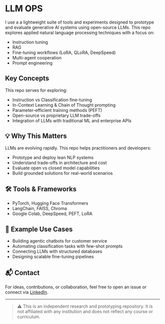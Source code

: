 # LLM OPS
I use a a lightweight suite of tools and experiments designed to prototype and evaluate generative AI systems using open-source LLMs. This repo explores applied natural language processing techniques with a focus on:

- Instruction tuning
- RAG
- Fine-tuning workflows (LoRA, QLoRA, DeepSpeed)
- Multi-agent cooperation
- Prompt engineering

## Key Concepts

This repo serves for exploring:

- Instruction vs Classification fine-tuning
- In-Context Learning & Chain of Thought prompting
- Parameter-efficient training methods (PEFT)
- Open-source vs proprietary LLM trade-offs
- Integration of LLMs with traditional ML and enterprise APIs

## 💡 Why This Matters

LLMs are evolving rapidly. This repo helps practitioners and developers:

- Prototype and deploy lean NLP systems
- Understand trade-offs in architecture and cost
- Evaluate open vs closed model capabilities
- Build grounded solutions for real-world scenarios

## 🛠️ Tools & Frameworks

- PyTorch, Hugging Face Transformers
- LangChain, FAISS, Chroma
- Google Colab, DeepSpeed, PEFT, LoRA

## 📂 Example Use Cases

- Building agentic chatbots for customer service
- Automating classification tasks with few-shot prompts
- Connecting LLMs with structured databases
- Designing scalable fine-tuning pipelines

## 📬 Contact

For ideas, contributions, or collaboration, feel free to open an issue or connect via [LinkedIn](https://www.linkedin.com/).

---

> ⚠️ This is an independent research and prototyping repository. It is not affiliated with any institution and does not reflect any course or curriculum.
